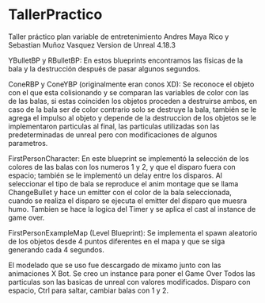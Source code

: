 # TallerPractico
 Taller práctico plan variable de entretenimiento
Andres Maya Rico y Sebastian Muñoz Vasquez
Version de Unreal 4.18.3

YBulletBP y RBulletBP: En estos blueprints encontramos las físicas de la bala y la destrucción después de pasar algunos segundos.

ConeRBP y ConeYBP (originalmente eran conos XD): Se reconoce el objeto con el que esta colisionando y se comparan las variables de color con las de las balas, si estas coinciden los objetos proceden a destruirse ambos, en caso de la bala ser de color contrario solo se destruye la bala, también se le agrega el impulso al objeto y depende de la destruccion de los objetos se le implementaron particulas al final, las particulas utilizadas son las predeterminadas de unreal pero con modificaciones de algunos parametros.
				 
FirstPersonCharacter: En este blueprint se implementó la selección de los colores de las balas con los numeros 1 y 2, y que el disparo fuera con espacio; también se le implementó un delay entre los disparos. Al seleccionar el tipo de bala se reproduce el anim montage que se llama ChangeBullet y hace un emitter con el color de la bala seleccionada, cuando se realiza el disparo se ejecuta el emitter del disparo que muesra humo. Tambien se hace la logica del Timer y se aplica el cast al instance de game over.
		      
FirstPersonExampleMap (Level Blueprint): Se implementa el spawn aleatorio de los objetos desde 4 puntos diferentes en el mapa y que se siga generando cada 4 segundos.

El modelado que se uso fue descargado de mixamo junto con las animaciones X Bot.
Se creo un instance para poner el Game Over
Todos las particulas son las basicas de unreal con valores modificados.
Disparo con espacio, Ctrl para saltar, cambiar balas con 1 y 2.